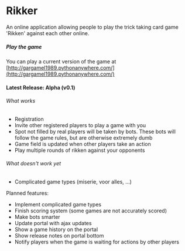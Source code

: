 Rikker
======

An online application allowing people to play the trick taking card game 'Rikken' against each other online.

##### Play the game
You can play a current version of the game at [http://gargamel1989.pythonanywhere.com/](http://gargamel1989.pythonanywhere.com/)

#### Latest Release: Alpha (v0.1)

###### What works
* Registration
* Invite other registered players to play a game with you
* Spot not filled by real players will be taken by bots. These bots will follow the game rules, but are
otherwise extremely dumb
* Game field is updated when other players take an action
* Play multiple rounds of rikken against your opponents

###### What doesn't work yet
* Complicated game types (miserie, voor alles, ...)
 
Planned features:
* Implement complicated game types
* Finish scoring system (some games are not accurately scored)
* Make bots smarter
* Update portal with ajax updates
* Show a game history on the portal
* Show release notes on portal bottom
* Notify players when the game is waiting for actions by other players
